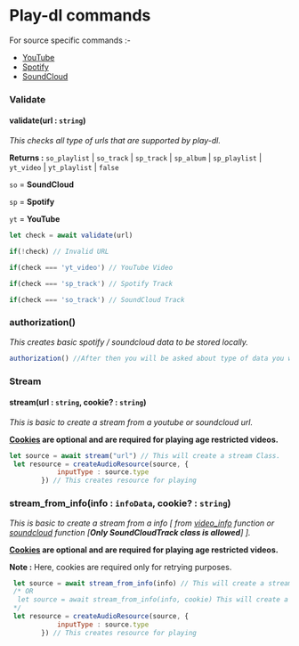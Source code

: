 # Play-dl commands

For source specific commands :-

-   [YouTube](https://github.com/play-dl/play-dl/tree/main/docs/YouTube#youtube)
-   [Spotify](https://github.com/play-dl/play-dl/tree/main/docs/Spotify#spotify)
-   [SoundCloud](https://github.com/play-dl/play-dl/tree/main/docs/SoundCloud)

### Validate

#### validate(url : `string`)

_This checks all type of urls that are supported by play-dl._

**Returns :** `so_playlist` | `so_track` | `sp_track` | `sp_album` | `sp_playlist` | `yt_video` | `yt_playlist` | `false`

`so` = **SoundCloud**

`sp` = **Spotify**

`yt` = **YouTube**

```js
let check = await validate(url)

if(!check) // Invalid URL

if(check === 'yt_video') // YouTube Video

if(check === 'sp_track') // Spotify Track

if(check === 'so_track') // SoundCloud Track
```

### authorization()

_This creates basic spotify / soundcloud data to be stored locally._

```js
authorization() //After then you will be asked about type of data you want to create and then follow the steps properly.
```

### Stream

#### stream(url : `string`, cookie? : `string`)

_This is basic to create a stream from a youtube or soundcloud url._

**[Cookies](https://github.com/play-dl/play-dl/discussions/34) are optional and are required for playing age restricted videos.**

```js
let source = await stream("url") // This will create a stream Class.
 let resource = createAudioResource(source, {
            inputType : source.type
        }) // This creates resource for playing
```

### stream_from_info(info : `infoData`, cookie? : `string`)

_This is basic to create a stream from a info [ from [video_info](https://github.com/play-dl/play-dl#video_infourl--string) function or [soundcloud]() function [**Only SoundCloudTrack class is allowed**] ]._

**[Cookies](https://github.com/play-dl/play-dl/discussions/34) are optional and are required for playing age restricted videos.**

**Note :** Here, cookies are required only for retrying purposes.

```js
 let source = await stream_from_info(info) // This will create a stream Class from video_info or SoundCoudTrack Class.
 /* OR
  let source = await stream_from_info(info, cookie) This will create a stream Class and also give cookies if retrying.
 */
 let resource = createAudioResource(source, {
            inputType : source.type
        }) // This creates resource for playing
```
